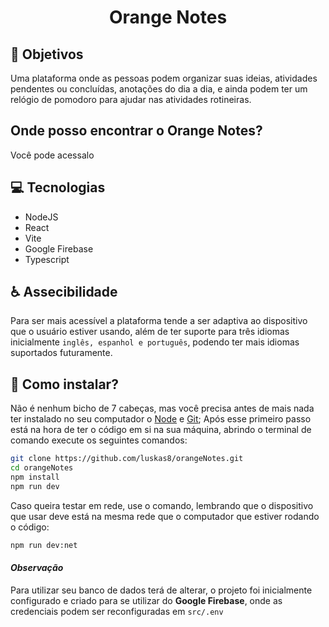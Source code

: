 <h1 align="center">
   Orange Notes
</h1>

## 🎯 Objetivos

Uma plataforma onde as pessoas podem organizar suas ideias, atividades pendentes ou concluídas, anotações do dia a dia, e ainda podem ter um relógio de pomodoro para ajudar nas atividades rotineiras.

## Onde posso encontrar o __Orange Notes__?

Você pode acessalo <a href="http://orange-notes-six.vercel.app/" targetk="_blank"></a>

## 💻 Tecnologias

- NodeJS
- React
- Vite
- Google Firebase
- Typescript

## ♿ Assecibilidade

Para ser mais acessível a plataforma tende a ser adaptiva ao dispositivo que o usuário estiver usando, além de ter suporte para três idiomas inicialmente `inglês, espanhol e português`, podendo ter mais idiomas suportados futuramente.

## 🤔 Como instalar?

Não é nenhum bicho de 7 cabeças, mas você precisa antes de mais nada ter instalado no seu computador o [Node](https://nodejs.dev/learn/how-to-install-nodejs) e [Git](https://git-scm.com/downloads);
Após esse primeiro passo está na hora de ter o código em si na sua máquina, abrindo o terminal de comando execute os seguintes comandos:

```sh
git clone https://github.com/luskas8/orangeNotes.git
cd orangeNotes
npm install
npm run dev
```

Caso queira testar em rede, use o comando, lembrando que o dispositivo que usar deve está na mesma rede que o computador que estiver rodando o código:

```sh
npm run dev:net
```

#### _Observação_

Para utilizar seu banco de dados terá de alterar, o projeto foi inicialmente configurado e criado para se utilizar do __Google Firebase__, onde as credenciais podem ser reconfiguradas em `src/.env`
